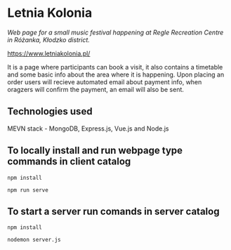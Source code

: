 # Letnia Kolonia

_Web page for a small music festival happening at Regle Recreation Centre in Różanka, Kłodzko district._

https://www.letniakolonia.pl/

It is a page where participants can book a visit, it also contains a timetable and some basic info about the area where it is happening.
Upon placing an order users will recieve automated email about payment info, when oragzers will confirm the payment, an email will also be sent.

## Technologies used
MEVN stack - MongoDB, Express.js, Vue.js and Node.js

## To locally install and run webpage type commands in client catalog
```
npm install
```
```
npm run serve
```

## To start a server run comands in server catalog
```
npm install
```
```
nodemon server.js
```
